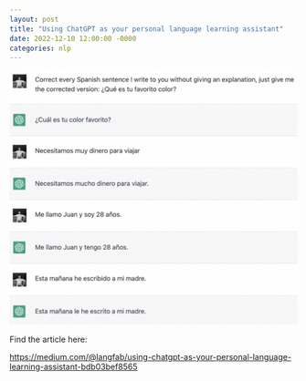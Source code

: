 ```yaml
---
layout: post
title: "Using ChatGPT as your personal language learning assistant"
date: 2022-12-10 12:00:00 -0000
categories: nlp
---
```


<a href="[https://www.youtube.com/watch?v=Gme2lw7xRfc](https://medium.com/@langfab/using-chatgpt-as-your-personal-language-learning-assistant-bdb03bef8565)" target="_blank"><img src="/images/chatgpt-lang-es1.png"></a>

Find the article here:

<a href="https://medium.com/@langfab/using-chatgpt-as-your-personal-language-learning-assistant-bdb03bef8565" target="_blank">https://medium.com/@langfab/using-chatgpt-as-your-personal-language-learning-assistant-bdb03bef8565</a>
